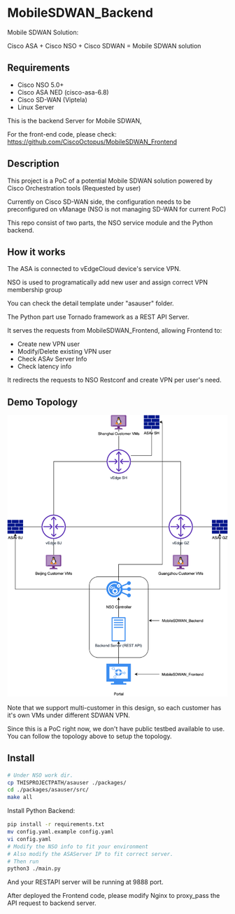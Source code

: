 # MobileSDWAN_Backend

Mobile SDWAN Solution:

Cisco ASA + Cisco NSO + Cisco SDWAN = Mobile SDWAN solution

## Requirements
- Cisco NSO 5.0+
- Cisco ASA NED (cisco-asa-6.8)
- Cisco SD-WAN (Viptela)
- Linux Server

This is the backend Server for Mobile SDWAN,

For the front-end code, please check:
https://github.com/CiscoOctopus/MobileSDWAN_Frontend

## Description

This project is a PoC of a potential Mobile SDWAN solution powered by Cisco Orchestration tools (Requested by user)

Currently on Cisco SD-WAN side, the configuration needs to be preconfigured on vManage (NSO is not managing SD-WAN for current PoC)

This repo consist of two parts, the NSO service module and the Python backend.

## How it works

The ASA is connected to vEdgeCloud device's service VPN.

NSO is used to programatically add new user and assign correct VPN membership group

You can check the detail template under "asauser" folder.

The Python part use Tornado framework as a REST API Server.

It serves the requests from MobileSDWAN_Frontend, allowing Frontend to:
 - Create new VPN user
 - Modify/Delete existing VPN user
 - Check ASAv Server Info
 - Check latency info

It redirects the requests to NSO Restconf and create VPN per user's need.

## Demo Topology

![image](./topo.png)

Note that we support multi-customer in this design, so each customer has it's own VMs under different SDWAN VPN.

Since this is a PoC right now, we don't have public testbed available to use. You can follow the topology above to setup the topology.


## Install
```bash
# Under NSO work dir.
cp THISPROJECTPATH/asauser ./packages/
cd ./packages/asauser/src/
make all
```

Install Python Backend:
```bash
pip install -r requirements.txt
mv config.yaml.example config.yaml
vi config.yaml
# Modify the NSO info to fit your environment
# Also modify the ASAServer IP to fit correct server.
# Then run
python3 ./main.py
```

And your RESTAPI server will be running at 9888 port.

After deployed the Frontend code,
please modify Nginx to proxy_pass the API request to backend server.

